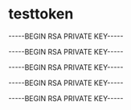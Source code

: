 # testtoken

-----BEGIN RSA PRIVATE KEY-----


-----BEGIN RSA PRIVATE KEY-----


-----BEGIN RSA PRIVATE KEY-----



-----BEGIN RSA PRIVATE KEY-----

-----BEGIN RSA PRIVATE KEY-----
